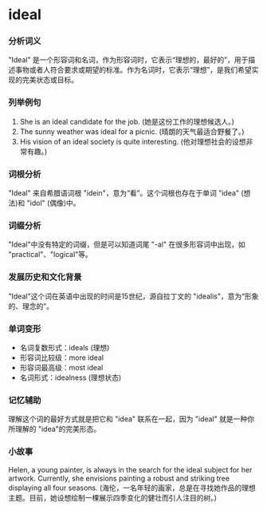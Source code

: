 # ideal

### 分析词义

  

"Ideal" 是一个形容词和名词，作为形容词时，它表示“理想的，最好的”，用于描述事物或者人符合要求或期望的标准。作为名词时，它表示“理想”，是我们希望实现的完美状态或目标。

  

### 列举例句

  

1.  She is an ideal candidate for the job. (她是这份工作的理想候选人。)
2.  The sunny weather was ideal for a picnic. (晴朗的天气最适合野餐了。)
3.  His vision of an ideal society is quite interesting. (他对理想社会的设想非常有趣。)

  

### 词根分析

  

"Ideal" 来自希腊语词根 "idein"，意为“看”。这个词根也存在于单词 "idea" (想法)和 "idol" (偶像)中。

  

### 词缀分析

  

"Ideal"中没有特定的词缀，但是可以知道词尾 "-al" 在很多形容词中出现，如 "practical"、"logical"等。

  

### 发展历史和文化背景

  

"Ideal"这个词在英语中出现的时间是15世纪，源自拉丁文的 "idealis"，意为“形象的、理念的”。

  

### 单词变形

  

*   名词复数形式：ideals (理想)
*   形容词比较级：more ideal
*   形容词最高级：most ideal
*   名词形式：idealness (理想状态)

  

### 记忆辅助

  

理解这个词的最好方式就是把它和 "idea" 联系在一起，因为 "ideal" 就是一种你所理解的 "idea"的完美形态。

  

### 小故事

  

Helen, a young painter, is always in the search for the ideal subject for her artwork. Currently, she envisions painting a robust and striking tree displaying all four seasons. (海伦，一名年轻的画家，总是在寻找她作品的理想主题。目前，她设想绘制一棵展示四季变化的健壮而引人注目的树。)
